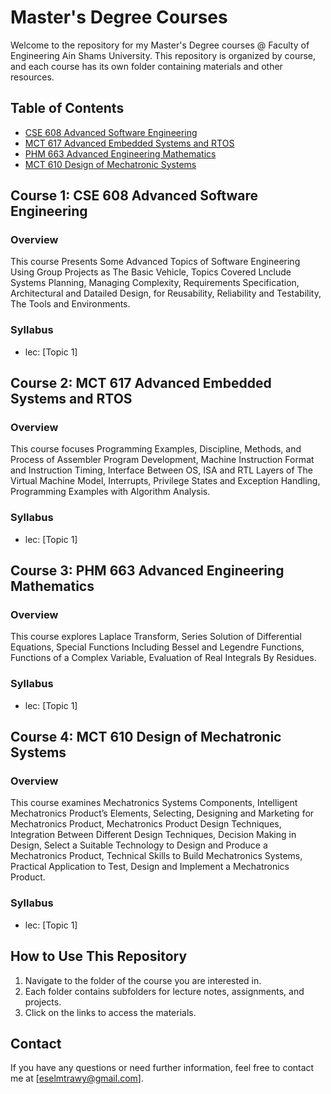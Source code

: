# Master's Degree Courses

Welcome to the repository for my Master's Degree courses @ Faculty of Engineering Ain Shams University. This repository is organized by course, and each course has its own folder containing materials and other resources.

## Table of Contents

- [CSE 608 Advanced Software Engineering](#course-1-course-name)
- [MCT 617 Advanced Embedded Systems and RTOS ](#course-2-course-name)
- [PHM 663 Advanced Engineering Mathematics](#course-3-course-name)
- [MCT 610 Design of Mechatronic Systems](#course-4-course-name)

## Course 1: CSE 608 Advanced Software Engineering

### Overview
This course Presents Some Advanced Topics of Software Engineering Using Group Projects as The Basic 
Vehicle, Topics Covered Lnclude Systems Planning, Managing Complexity, Requirements Specification, 
Architectural and Datailed Design, for Reusability, Reliability and Testability, The Tools and 
Environments.
### Syllabus
- lec: [Topic 1]

## Course 2: MCT 617 Advanced Embedded Systems and RTOS

### Overview
This course focuses Programming Examples, Discipline, Methods, and Process of Assembler Program Development, Machine 
Instruction Format and Instruction Timing, Interface Between OS, ISA and RTL Layers of The Virtual 
Machine Model, Interrupts, Privilege States and Exception Handling, Programming Examples with 
Algorithm Analysis.

### Syllabus
- lec: [Topic 1]

## Course 3: PHM 663 Advanced Engineering Mathematics

### Overview
This course explores Laplace Transform, Series Solution of Differential Equations, Special Functions Including Bessel and 
Legendre Functions, Functions of a Complex Variable, Evaluation of Real Integrals By Residues.

### Syllabus
- lec: [Topic 1]


## Course 4: MCT 610 Design of Mechatronic Systems

### Overview
This course examines Mechatronics Systems Components, Intelligent Mechatronics Product’s Elements, Selecting, Designing 
and Marketing for Mechatronics Product, Mechatronics Product Design Techniques, Integration Between 
Different Design Techniques, Decision Making in Design, Select a Suitable Technology to Design and 
Produce a Mechatronics Product, Technical Skills to Build Mechatronics Systems, Practical Application 
to Test, Design and Implement a Mechatronics Product. 

### Syllabus
- lec: [Topic 1]

## How to Use This Repository

1. Navigate to the folder of the course you are interested in.
2. Each folder contains subfolders for lecture notes, assignments, and projects.
3. Click on the links to access the materials.

## Contact

If you have any questions or need further information, feel free to contact me at [eselmtrawy@gmail.com].

